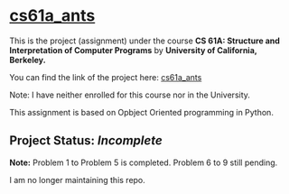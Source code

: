 # [cs61a_ants](https://inst.eecs.berkeley.edu/~cs61a/fa20/proj/ants/)

This is the project (assignment) under the course **CS 61A: Structure and Interpretation of Computer Programs** by **University of California, Berkeley.**

You can find the link of the project here: [cs61a_ants](https://inst.eecs.berkeley.edu/~cs61a/fa20/proj/ants/)

Note: I have neither enrolled for this course nor in the University.

This assignment is based on Opbject Oriented programming in Python. 

 ## Project Status: _Incomplete_
  
**Note:** Problem 1 to Problem 5 is completed. Problem 6 to 9 still pending. 

I am no longer maintaining this repo. 
